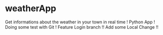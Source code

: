 # weatherApp
Get informations about the weather in your town in real time !
Python App !
Doing some test with Git !
Feature Login branch !!
Add some Local Change !!
